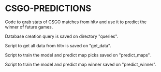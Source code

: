 # CSGO-PREDICTIONS
Code to grab stats of CSGO matches from hltv and use it to predict the winner of future games.

Database creation query is saved on directory "queries".

Script to get all data from hltv is saved on "get_data".

Script to train the model and predict map picks saved on "predict_maps".

Script to train the model and predict map winner saved on "predict_winner".


